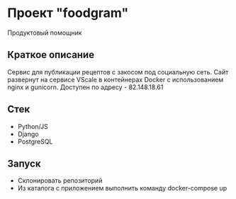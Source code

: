 # Проект "foodgram"
Продуктовый помощник

## Краткое описание
Сервис для публикации рецептов с закосом под социальную сеть.
Сайт развернут на сервисе VScale в контейнерах Docker с использованием nginx и gunicorn.
Доступен по адресу - 82.148.18.61

## Стек
- Python/JS
- Django
- PostgreSQL

## Запуск
- Склонировать репозиторий
- Из каталога с приложением выполнить команду docker-compose up
